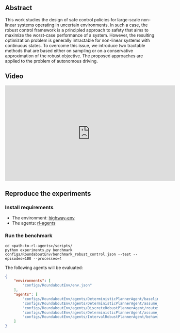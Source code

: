 ## Abstract

This work studies the design of safe control policies for large-scale non-linear systems operating in uncertain environments. In such a case, the robust control framework is a principled approach to safety that aims to maximize the worst-case performance of a system. However, the resulting optimization problem is generally intractable for non-linear systems with continuous states. To overcome this issue, we introduce two tractable methods that are based either on sampling or on a conservative approximation of the robust objective. The proposed approaches are applied to the problem of autonomous driving.

## Video

<iframe width="560" height="315" align="center" src="https://www.youtube.com/embed/9WvO_dm8khI" frameborder="0" allow="autoplay; encrypted-media" allowfullscreen></iframe>

## Reproduce the experiments

### Install requirements

* The environment: [highway-env](https://github.com/eleurent/highway-env)
* The agents: [rl-agents](https://github.com/eleurent/rl-agents)

### Run the benchmark

```shell
cd <path-to-rl-agents>/scripts/
python experiments.py benchmark configs/RoundaboutEnv/benchmark_robust_control.json --test --episodes=100 --processes=4
```

The following agents will be evaluated:
```json
{
    "environments": [
        "configs/RoundaboutEnv/env.json"
    ],
    "agents": [
        "configs/RoundaboutEnv/agents/DeterministicPlannerAgent/baseline.json",
        "configs/RoundaboutEnv/agents/DeterministicPlannerAgent/assume_random_route.json",
        "configs/RoundaboutEnv/agents/DiscreteRobustPlannerAgent/routes.json",
        "configs/RoundaboutEnv/agents/DeterministicPlannerAgent/assume_random_behaviour.json",
        "configs/RoundaboutEnv/agents/IntervalRobustPlannerAgent/behaviours.json"
    ]
}
```
